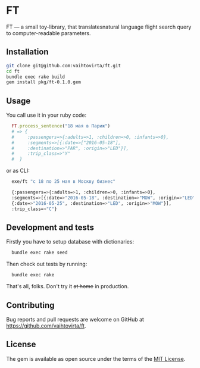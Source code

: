 # FT

FT — a small toy-library, that translatesnatural language flight search query to computer-readable parameters.

## Installation

```bash
git clone git@github.com:vaihtovirta/ft.git
cd ft
bundle exec rake build
gem install pkg/ft-0.1.0.gem
```

## Usage

You call use it in your ruby code:

```ruby
  FT.process_sentence("18 мая в Париж")
  # => {
  #     :passengers=>{:adults=>1, :children=>0, :infants=>0},
  #     :segments=>[{:date=>["2016-05-18"],
  #     :destination=>"PAR", :origin=>"LED"}],
  #     :trip_class=>"Y"
  #  }
```

or as CLI:
```bash
  exe/ft "с 18 по 25 мая в Москву бизнес"

  {:passengers=>{:adults=>1, :children=>0, :infants=>0},
  :segments=>[{:date=>"2016-05-18", :destination=>"MOW", :origin=>"LED"},
  {:date=>"2016-05-25", :destination=>"LED", :origin=>"MOW"}],
  :trip_class=>"С"}
```

## Development and tests
Firstly you have to setup database with dictionaries:

```bash
  bundle exec rake seed
```

Then check out tests by running:

```bash
  bundle exec rake
```

That's all, folks. Don't try it ~~at home~~ in production.

## Contributing

Bug reports and pull requests are welcome on GitHub at https://github.com/vaihtovirta/ft.


## License

The gem is available as open source under the terms of the [MIT License](http://opensource.org/licenses/MIT).
